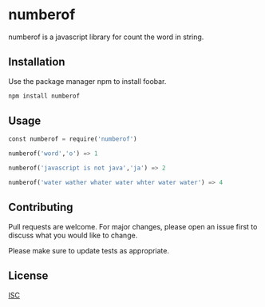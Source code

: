 # numberof

numberof is a javascript library for count the word in string.

## Installation

Use the package manager npm to install foobar.

```bash
npm install numberof
```

## Usage

```python
const numberof = require('numberof')

numberof('word','o') => 1

numberof('javascript is not java','ja') => 2

numberof('water wather whater water whter water water') => 4
```

## Contributing

Pull requests are welcome. For major changes, please open an issue first to discuss what you would like to change.

Please make sure to update tests as appropriate.

## License

[ISC](https://opensource.org/licenses/ISC)
